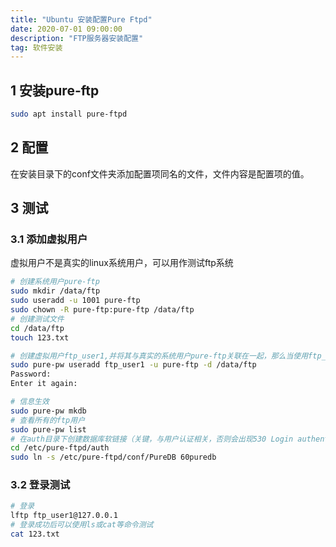 ```yaml
---
title: "Ubuntu 安装配置Pure Ftpd"
date: 2020-07-01 09:00:00
description: "FTP服务器安装配置"
tag: 软件安装
---
```



## 1 安装pure-ftp

```bash
sudo apt install pure-ftpd
```

## 2 配置

在安装目录下的conf文件夹添加配置项同名的文件，文件内容是配置项的值。

## 3 测试

### 3.1 添加虚拟用户

虚拟用户不是真实的linux系统用户，可以用作测试ftp系统

```bash
# 创建系统用户pure-ftp
sudo mkdir /data/ftp
sudo useradd -u 1001 pure-ftp
sudo chown -R pure-ftp:pure-ftp /data/ftp
# 创建测试文件
cd /data/ftp
touch 123.txt

# 创建虚拟用户ftp_user1,并将其与真实的系统用户pure-ftp关联在一起，那么当使用ftp_user1登录ftp后，会以pure-ftp的身份来读取和下载文件。
sudo pure-pw useradd ftp_user1 -u pure-ftp -d /data/ftp
Password:
Enter it again:

# 信息生效
sudo pure-pw mkdb
# 查看所有的ftp用户
sudo pure-pw list
# 在auth目录下创建数据库软链接（关键，与用户认证相关，否则会出现530 Login authentication failed）
cd /etc/pure-ftpd/auth
sudo ln -s /etc/pure-ftpd/conf/PureDB 60puredb
```

### 3.2 登录测试

``` bash
# 登录
lftp ftp_user1@127.0.0.1
# 登录成功后可以使用ls或cat等命令测试
cat 123.txt
```